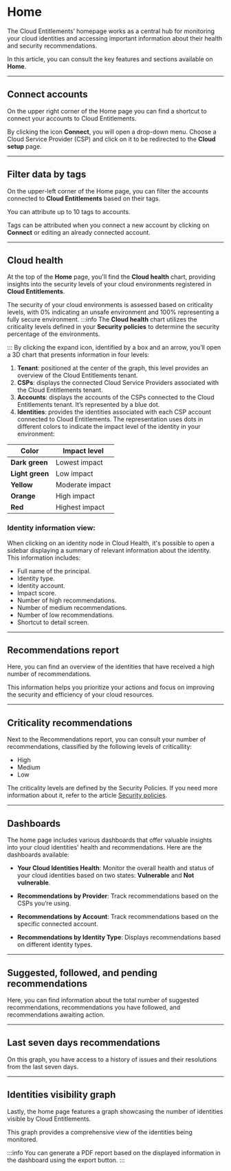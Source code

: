 # Home

The Cloud Entitlements’ homepage works as a central hub for monitoring your cloud identities and accessing important information about their health and security recommendations.

In this article, you can consult the key features and sections available on **Home**.

---

## Connect accounts
On the upper right corner of the Home page you can find a shortcut to connect your accounts to Cloud Entitlements. 

By clicking the icon **Connect**, you will open a drop-down menu. Choose a Cloud Service Provider (CSP) and click on it to be redirected to the **Cloud setup** page. 

---

## Filter data by tags

On the upper-left corner of the Home page, you can filter the accounts connected to **Cloud Entitlements** based on their tags.

You can attribute up to 10 tags to accounts.

Tags can be attributed when you connect a new account by clicking on **Connect** or editing an already connected account.

---
## Cloud health

At the top of the **Home** page, you'll find the **Cloud health** chart, providing insights into the security levels of your cloud environments registered in **Cloud Entitlements**.

The security of your cloud environments is assessed based on criticality levels, with 0% indicating an unsafe environment and 100% representing a fully secure environment.
:::info
The **Cloud health** chart utilizes the criticality levels defined in your **Security policies** to determine the security percentage of the environments.

:::
By clicking the expand icon, identified by a box and an arrow, you’ll open a 3D chart that presents information in four levels:

1. **Tenant**: positioned at the center of the graph, this level provides an overview of the Cloud Entitlements tenant.
2. **CSPs**: displays the connected Cloud Service Providers associated with the Cloud Entitlements tenant.
3. **Accounts**: displays the accounts of the CSPs connected to the Cloud Entitlements tenant. It’s represented by a blue dot.
4. **Identities**: provides the identities associated with each CSP account connected to Cloud Entitlements. The representation uses dots in different colors to indicate the impact level of the identity in your environment:

| **Color**      | **Impact level**   |
|------------|-----------------|
| **Dark green** | Lowest impact   |
| **Light green**| Low impact      |
| **Yellow**     | Moderate impact |
| **Orange**     | High impact     |
| **Red**        | Highest impact  |

### Identity information view:
When clicking on an identity node in Cloud Health, it's possible to open a sidebar displaying a summary of relevant information about the identity. This information includes:

* Full name of the principal.
* Identity type.
* Identity account.
* Impact score.
* Number of high recommendations.
* Number of medium recommendations.
* Number of low recommendations.
* Shortcut to detail screen.

---

## Recommendations report
Here, you can find an overview of the identities that have received a high number of recommendations. 

This information helps you prioritize your actions and focus on improving the security and efficiency of your cloud resources.

---

## Criticality recommendations
Next to the Recommendations report, you can consult your number of recommendations, classified by the following levels of criticallity: 


* High
* Medium
* Low

The criticality levels are defined by the Security Policies. If you need more information about it, refer to the article [Security policies](/v3-32/docs/cloud-entitlements-security-policies). 


---

## Dashboards
The home page includes various dashboards that offer valuable insights into your cloud identities' health and recommendations. Here are the dashboards available:

* **Your Cloud Identities Health**: Monitor the overall health and status of your cloud identities based on two states:  **Vulnerable** and **Not vulnerable**.

* **Recommendations by Provider**: Track recommendations based on the CSPs you’re using.

* **Recommendations by Account**: Track recommendations based on the specific connected account.

* **Recommendations by Identity Type**: Displays recommendations based on different identity types.

---

## Suggested, followed, and pending recommendations
Here, you can find information about the total number of suggested recommendations, recommendations you have followed, and recommendations awaiting action. 

---

## Last seven days recommendations
On this graph, you have access to a history of issues and their resolutions from the last seven days.

---

## Identities visibility graph
Lastly, the home page features a graph showcasing the number of identities visible by Cloud Entitlements. 

This graph provides a comprehensive view of the identities being monitored. 

:::info
You can generate a PDF report based on the displayed information in the dashboard using the export button.
:::